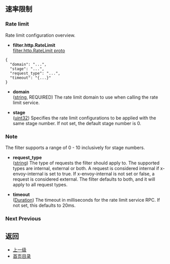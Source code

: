 ## 速率限制

### Rate limit
Rate limit configuration overview.

- **filter.http.RateLimit**<br />
[filter.http.RateLimit proto]()

```
{
  "domain": "...",
  "stage": "...",
  "request_type": "...",
  "timeout": "{...}"
}
```
- **domain**<br />
	([string](https://developers.google.com/protocol-buffers/docs/proto#scalar), REQUIRED) The rate limit domain to use when calling the rate limit service.

- **stage**<br />
	([uint32](https://developers.google.com/protocol-buffers/docs/proto#scalar)) Specifies the rate limit configurations to be applied with the same stage number. If not set, the default stage number is 0.


### Note

The filter supports a range of 0 - 10 inclusively for stage numbers.

- **request_type**<br />
	([string](https://developers.google.com/protocol-buffers/docs/proto#scalar)) The type of requests the filter should apply to. The supported types are internal, external or both. A request is considered internal if x-envoy-internal is set to true. If x-envoy-internal is not set or false, a request is considered external. The filter defaults to both, and it will apply to all request types.

- **timeout**<br />
	([Duration](https://developers.google.com/protocol-buffers/docs/reference/google.protobuf#duration)) The timeout in milliseconds for the rate limit service RPC. If not set, this defaults to 20ms.

### Next  Previous



## 返回
- [上一级](../HTTPfilters.md)
- [首页目录](../../../README.md)

